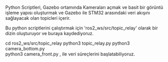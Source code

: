 Python Scriptleri, Gazebo ortamında Kameraları açmak ve basit bir görüntü işleme yapısı oluşturmak ve Gazebo ile STM32
arasındaki veri akışını sağlayacak olan topicleri içerir.

Bu python scriptlerini çalıştırmak için 'ros2_ws/src/topic_relay' olarak bir dizin oluşturuyor ve buraya kaydediyoruz.

   cd ros2_ws/src/topic_relay
   python3 topic_relay.py
   python3 camera_bottom.py   
   python3 camera_front.py	,   ile veri süreçlerini başlatabiliyoruz.  
